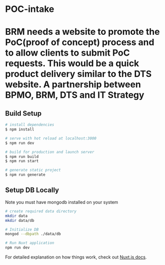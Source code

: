 # POC-intake

	
# BRM needs a website to promote the PoC(proof of concept) process and to allow clients to submit PoC requests.  This would be a quick product delivery similar to the DTS website.  A partnership between BPMO, BRM, DTS and IT Strategy

> 

## Build Setup

``` bash
# install dependencies
$ npm install

# serve with hot reload at localhost:3000
$ npm run dev

# build for production and launch server
$ npm run build
$ npm run start

# generate static project
$ npm run generate
```

## Setup DB Locally

Note you must have mongodb installed on your system

```bash
# create required data directory
mkdir data
mkdir data/db

# Initialize DB
mongod --dbpath ./data/db

# Run Nuxt application
npm run dev
```

For detailed explanation on how things work, check out [Nuxt.js docs](https://nuxtjs.org).
